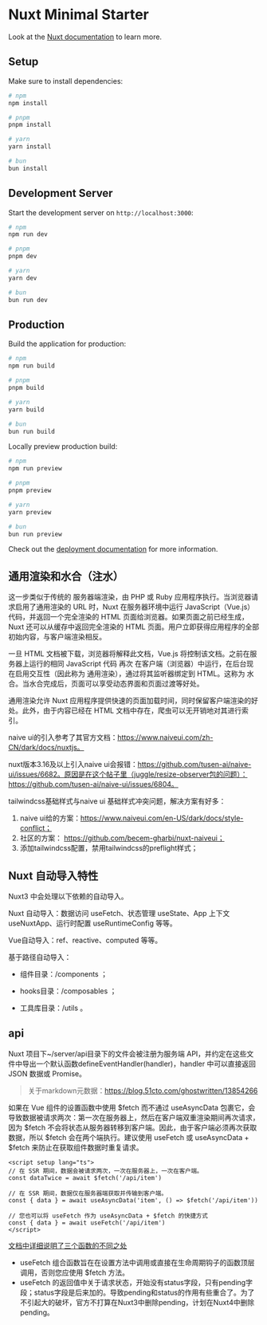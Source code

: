 # Nuxt Minimal Starter

Look at the [Nuxt documentation](https://nuxt.com/docs/getting-started/introduction) to learn more.

## Setup

Make sure to install dependencies:

```bash
# npm
npm install

# pnpm
pnpm install

# yarn
yarn install

# bun
bun install
```

## Development Server

Start the development server on `http://localhost:3000`:

```bash
# npm
npm run dev

# pnpm
pnpm dev

# yarn
yarn dev

# bun
bun run dev
```

## Production

Build the application for production:

```bash
# npm
npm run build

# pnpm
pnpm build

# yarn
yarn build

# bun
bun run build
```

Locally preview production build:

```bash
# npm
npm run preview

# pnpm
pnpm preview

# yarn
yarn preview

# bun
bun run preview
```

Check out the [deployment documentation](https://nuxt.com/docs/getting-started/deployment) for more information.


## 通用渲染和水合（注水）

这一步类似于传统的 服务器端渲染，由 PHP 或 Ruby 应用程序执行。当浏览器请求启用了通用渲染的 URL 时，Nuxt 在服务器环境中运行 JavaScript（Vue.js）代码，并返回一个完全渲染的 HTML 页面给浏览器。如果页面之前已经生成，Nuxt 还可以从缓存中返回完全渲染的 HTML 页面。用户立即获得应用程序的全部初始内容，与客户端渲染相反。

一旦 HTML 文档被下载，浏览器将解释此文档，Vue.js 将控制该文档。之前在服务器上运行的相同 JavaScript 代码 再次 在客户端（浏览器）中运行，在后台现在启用交互性（因此称为 通用渲染），通过将其监听器绑定到 HTML。这称为 水合。当水合完成后，页面可以享受动态界面和页面过渡等好处。

通用渲染允许 Nuxt 应用程序提供快速的页面加载时间，同时保留客户端渲染的好处。此外，由于内容已经在 HTML 文档中存在，爬虫可以无开销地对其进行索引。



naive ui的引入参考了其官方文档：https://www.naiveui.com/zh-CN/dark/docs/nuxtjs。

nuxt版本3.16及以上引入naive ui会报错：https://github.com/tusen-ai/naive-ui/issues/6682。原因是在这个帖子里（juggle/resize-observer包的问题）：https://github.com/tusen-ai/naive-ui/issues/6804。

tailwindcss基础样式与naive ui 基础样式冲突问题，解决方案有好多：
1. naive ui给的方案：https://www.naiveui.com/en-US/dark/docs/style-conflict；
2. 社区的方案： https://github.com/becem-gharbi/nuxt-naiveui；
3. 添加tailwindcss配置，禁用tailwindcss的preflight样式；



## Nuxt 自动导入特性
Nuxt3 中会处理以下依赖的自动导入。

Nuxt 自动导入：数据访问 useFetch、状态管理 useState、App 上下文 useNuxtApp、运行时配置 useRuntimeConfig 等等。

Vue自动导入：ref、reactive、computed 等等。

基于路径自动导入：

- 组件目录：/components ；

- hooks目录：/composables ；

- 工具库目录：/utils 。

## api
Nuxt 项目下~/server/api目录下的文件会被注册为服务端 API，并约定在这些文件中导出一个默认函数defineEventHandler(handler)，handler 中可以直接返回 JSON 数据或 Promise。

> 关于markdown元数据：https://blog.51cto.com/ghostwritten/13854266

如果在 Vue 组件的设置函数中使用 $fetch 而不通过 useAsyncData 包裹它，会导致数据被请求两次：第一次在服务器上，然后在客户端双重渲染期间再次请求，因为 $fetch 不会将状态从服务器转移到客户端。因此，由于客户端必须再次获取数据，所以 $fetch 会在两个端执行。建议使用 useFetch 或 useAsyncData + $fetch 来防止在获取组件数据时重复请求。
```vue
<script setup lang="ts">
// 在 SSR 期间，数据会被请求两次，一次在服务器上，一次在客户端。
const dataTwice = await $fetch('/api/item')

// 在 SSR 期间，数据仅在服务器端获取并传输到客户端。
const { data } = await useAsyncData('item', () => $fetch('/api/item'))

// 您也可以将 useFetch 作为 useAsyncData + $fetch 的快捷方式
const { data } = await useFetch('/api/item')
</script>
```
[文档中详细说明了三个函数的不同之处](https://nuxt.zhcndoc.com/docs/getting-started/data-fetching)

- useFetch 组合函数旨在在设置方法中调用或直接在生命周期钩子的函数顶层调用，否则您应使用 $fetch 方法。
- useFetch 的返回值中关于请求状态，开始没有status字段，只有pending字段；status字段是后来加的。导致pending和status的作用有些重合了。为了不引起大的破坏，官方不打算在Nuxt3中删除pending，计划在Nuxt4中删除pending。